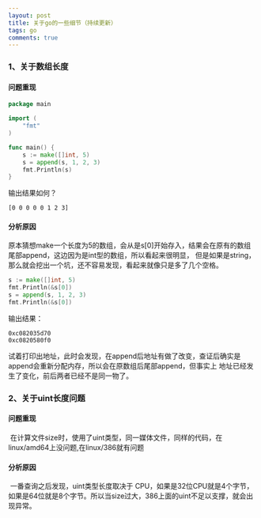 ```yaml
---
layout: post
title: 关于go的一些细节（持续更新）
tags: go
comments: true
---
```


### 1、关于数组长度

#### 问题重现

```go
package main

import (
	"fmt"
)

func main() {
	s := make([]int, 5)
	s = append(s, 1, 2, 3)
	fmt.Println(s)
}
```
输出结果如何？

```
[0 0 0 0 0 1 2 3]
```

#### 分析原因

原本猜想make一个长度为5的数组，会从是s[0]开始存入，结果会在原有的数组尾部append，这边因为是int型的数组，所以看起来很明显，
但是如果是string，那么就会挖出一个坑，还不容易发现，看起来就像只是多了几个空格。
   
```go
s := make([]int, 5)
fmt.Println(&s[0])
s = append(s, 1, 2, 3)
fmt.Println(&s[0])
```

输出结果：

```
0xc082035d70
0xc0820580f0
```

 试着打印出地址，此时会发现，在append后地址有做了改变，查证后确实是append会重新分配内存，所以会在原数组后尾部append，但事实上
 地址已经发生了变化，前后两者已经不是同一物了。
 
 ### 2、关于uint长度问题

#### 问题重现
  在计算文件size时，使用了uint类型，同一媒体文件，同样的代码，在linux/amd64上没问题,在linux/386就有问题
  
#### 分析原因
  一番查询之后发现，uint类型长度取决于 CPU，如果是32位CPU就是4个字节，如果是64位就是8个字节。所以当size过大，386上面的uint不足以支撑，就会出现异常。
